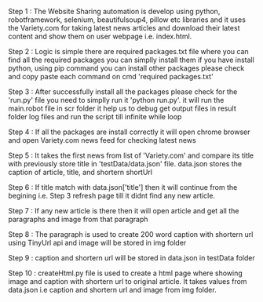 Step 1 : The Website Sharing automation is develop using python, robotframework, selenium, beautifulsoup4, pillow etc libraries and
        it uses the Variety.com for taking latest news articles and download their latest content and show them on user webpage i.e.
        index.html.

Step 2 : Logic is simple there are required packages.txt file where you can find all the required packages you can simplly install them 
        if you have install python, using pip command you can install other packages please check and copy paste each command on cmd
        'required packages.txt'

Step 3 : After successfully install all the packages please check for the 'run.py' file you need to simplly run it 'python run.py'. it
        will run the main.robot file in scr folder it help us to debug get output files in result folder log files and run the script
        till infinite while loop

Step 4 : If all the packages are install correctly it will open chrome browser and open Variety.com news feed for checking latest news

Step 5 : It takes the first news from list of 'Variety.com' and compare its title with previously store title in 'testData/data.json'
        file. data.json stores the caption of article, title, and shortern shortUrl

Step 6 : If title match with data.json['title'] then it will continue from the begining i.e. Step 3 refresh page till it didnt find any
        new article.

Step 7 : If any new article is there then it will open article and get all the paragraphs and image from that paragraph

Step 8 : The paragraph is used to create 200 word caption with shortern url using TinyUrl api and image will be stored in img folder

Step 9 : caption and shortern url will be stored in data.json in testData folder

Step 10 : createHtml.py file is used to create a html page where showing image and caption with shortern url to original article. It
        takes values from data.json i.e caption and shortern url and image from img folder.

